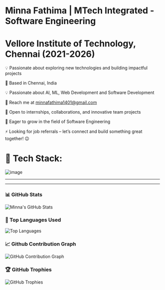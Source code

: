 # Minna Fathima | MTech Integrated - Software Engineering

# Vellore Institute of Technology, Chennai (2021-2026)

💡 Passionate about exploring new technologies and building impactful projects 

📍 Based in Chennai, India 

💡 Passionate about AI, ML, Web Development and Software Development  

🌱 Reach me at minnafathima1401@gmail.com

🤝 Open to internships, collaborations, and innovative team projects  

🚀 Eager to grow in the field of Software Engineering  

⚡ Looking for job referrals – let’s connect and build something great together! 😉

# 🔧 Tech Stack:

![image](https://github.com/user-attachments/assets/4b0fb056-64c5-4383-b0b4-9689de1a0a97)


---

---

### 📊 GitHub Stats

![Minna's GitHub Stats](https://github-readme-stats.vercel.app/api?username=MinnaFathima&show_icons=true&theme=tokyonight)

### 🧠 Top Languages Used 

![Top Languages](https://github-readme-stats.vercel.app/api/top-langs/?username=MinnaFathima&layout=compact&theme=tokyonight)


### 📈 Github Contribution Graph

![GitHub Contribution Graph](https://github-readme-activity-graph.vercel.app/graph?username=MinnaFathima&theme=tokyo-night)

### 🏆 GitHub Trophies

![GitHub Trophies](https://github-profile-trophy.vercel.app/?username=MinnaFathima&theme=monokai)

